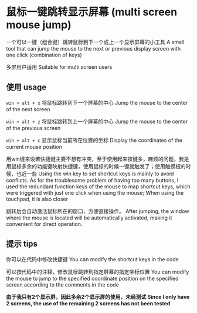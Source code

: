 # 鼠标一键跳转显示屏幕 (multi screen mouse jump)

一个可以一键（组合键）跳转鼠标到下一个或上一个显示屏幕的小工具
A small tool that can jump the mouse to the next or previous display screen with one click (combination of keys)

多屏用户适用
Suitable for multi screen users

## 使用 usage

`win + alt + x` 
  将鼠标跳转到下一个屏幕的中心
  Jump the mouse to the center of the next screen

`win + alt + z` 
  将鼠标跳转到上一个屏幕的中心
  Jump the mouse to the center of the previous screen

`win + alt + c` 
  显示鼠标当前所在位置的坐标
  Display the coordinates of the current mouse position

用win键来设置快捷键主要不想有冲突，至于使用起来按键多，麻烦的问题，我是用鼠标多余的功能键映射快捷键，使用鼠标的时候一键就触发了；使用触摸板的时候，也近一些
Using the win key to set shortcut keys is mainly to avoid conflicts. As for the troublesome problem of having too many buttons, I used the redundant function keys of the mouse to map shortcut keys, which were triggered with just one click when using the mouse; When using the touchpad, it is also closer

跳转后会自动激活鼠标所在的窗口，方便直接操作。
After jumping, the window where the mouse is located will be automatically activated, making it convenient for direct operation.

## 提示 tips

你可以在代码中修改快捷键
You can modify the shortcut keys in the code

可以按代码中的注释，修改鼠标跳转到指定屏幕的指定坐标位置
You can modify the mouse to jump to the specified coordinate position on the specified screen according to the comments in the code

**由于我只有2个显示屏，因此多余2个显示屏的使用，未经测试**
**Since I only have 2 screens, the use of the remaining 2 screens has not been tested**